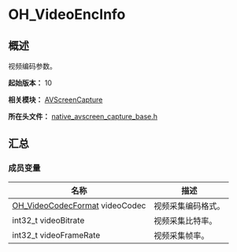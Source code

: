 # OH_VideoEncInfo

## 概述

视频编码参数。

**起始版本：** 10

**相关模块：** [AVScreenCapture](capi-avscreencapture.md)

**所在头文件：** [native_avscreen_capture_base.h](capi-native-avscreen-capture-base-h.md)

## 汇总

### 成员变量

| 名称 | 描述 |
| -- | -- |
| [OH_VideoCodecFormat](capi-native-avscreen-capture-base-h.md#oh_videocodecformat) videoCodec | 视频采集编码格式。 |
| int32_t videoBitrate | 视频采集比特率。 |
| int32_t videoFrameRate | 视频采集帧率。 |


